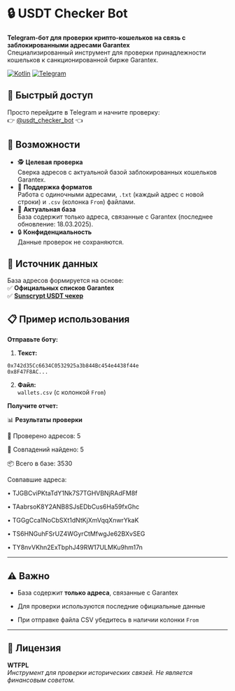 
# 🔒 USDT Checker Bot

**Telegram-бот для проверки крипто-кошельков на связь с заблокированными адресами Garantex**  
Специализированный инструмент для проверки принадлежности кошельков к санкционированной бирже Garantex.

[![Kotlin](https://img.shields.io/badge/Kotlin-1.9.0-purple.svg)](https://kotlinlang.org/)
[![Telegram](https://img.shields.io/badge/Telegram-Bot%20API-blue.svg)](https://core.telegram.org/bots/api)

## 🚀 Быстрый доступ
Просто перейдите в Telegram и начните проверку:  
👉 [@usdt_checker_bot](https://t.me/usdt_checker_bot) 👈


## 🌟 Возможности

- 🕵️ **Целевая проверка**  
  Сверка адресов с актуальной базой заблокированных кошельков Garantex.
- 📁 **Поддержка форматов**  
  Работа с одиночными адресами, `.txt` (каждый адрес с новой строки) и `.csv` (колонка `From`) файлами.
- 📆 **Актуальная база**  
  База содержит только адреса, связанные с Garantex (последнее обновление: 18.03.2025).
- 🔒 **Конфиденциальность**  
  Данные проверок не сохраняются.


## 📂 Источник данных
База адресов формируется на основе:  
✅ **Официальных списков Garantex**  
✅ [**Sunscrypt USDT чекер**](https://tools.sunscrypt.ru/checker/)

## 📋 Пример использования

**Отправьте боту:**

1. **Текст:**
```text
0x742d35Cc6634C0532925a3b844Bc454e4438f44e
0x8F47F8AC...
```
2.  **Файл:**  
    `wallets.csv`  (с колонкой  `From`)

**Получите отчет:**

📊 **Результаты проверки**

🔢 Проверено адресов: 5

🎯 Совпадений найдено: 5

📦 Всего в базе: 3530

Совпавшие адреса:

• TJGBCviPKtaTdY1Nk7S7TGHVBNjRAdFM8f

• TAabrsoK8Y2ANB8SJsEDbCus6Ha59fxGhc

• TGGgCca1NoCbSXt1dNtKjXmVqqXnwrYkaK

• TS6HNGuhFSrUZ4WGyrCtMfwgJe62BXvSEG

• TY8nvVKhn2ExTbphJ49RW17ULMKu9hm17n

----------

## ⚠️ Важно

-   База содержит  **только адреса**, связанные с Garantex

-   Для проверки используются последние официальные данные

-   При отправке файла CSV убедитесь в наличии колонки  `From`


----------

## 📄 Лицензия

**WTFPL**  
_Инструмент для проверки исторических связей. Не является финансовым советом._